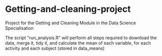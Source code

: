 # Getting-and-cleaning-project
Project for the Getting and Cleaning Module in the Data Science Specialisation

The script "run_analysis.R" will perform all steps required to download the data, merge it, tidy it, and calculate the mean
of each variable, for each activity and each subject (stored in data_means)
